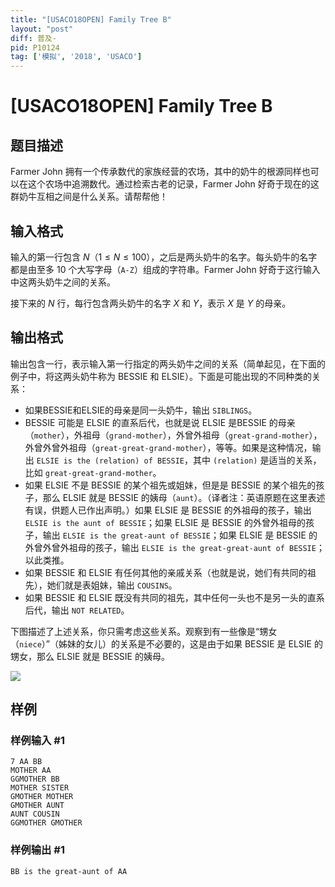 ```yaml
---
title: "[USACO18OPEN] Family Tree B"
layout: "post"
diff: 普及-
pid: P10124
tag: ['模拟', '2018', 'USACO']
---
```

# [USACO18OPEN] Family Tree B
## 题目描述

Farmer John 拥有一个传承数代的家族经营的农场，其中的奶牛的根源同样也可以在这个农场中追溯数代。通过检索古老的记录，Farmer John 好奇于现在的这群奶牛互相之间是什么关系。请帮帮他！ 
## 输入格式

输入的第一行包含 $N$（$1\le N\le 100$），之后是两头奶牛的名字。每头奶牛的名字都是由至多 $10$ 个大写字母（`A-Z`）组成的字符串。Farmer John 好奇于这行输入中这两头奶牛之间的关系。

接下来的 $N$ 行，每行包含两头奶牛的名字 $X$ 和 $Y$，表示 $X$ 是 $Y$ 的母亲。 
## 输出格式

输出包含一行，表示输入第一行指定的两头奶牛之间的关系（简单起见，在下面的例子中，将这两头奶牛称为 BESSIE 和 ELSIE）。下面是可能出现的不同种类的关系：

- 如果BESSIE和ELSIE的母亲是同一头奶牛，输出 `SIBLINGS`。
- BESSIE 可能是 ELSIE 的直系后代，也就是说 ELSIE 是BESSIE 的母亲（`mother`），外祖母（`grand-mother`），外曾外祖母（`great-grand-mother`），外曾外曾外祖母（`great-great-grand-mother`），等等。如果是这种情况，输出 `ELSIE is the (relation) of BESSIE`，其中 `(relation)` 是适当的关系，比如 `great-great-grand-mother`。
- 如果 ELSIE 不是 BESSIE 的某个祖先或姐妹，但是是 BESSIE 的某个祖先的孩子，那么 ELSIE 就是 BESSIE 的姨母（`aunt`）。（译者注：英语原题在这里表述有误，供题人已作出声明。）如果 ELSIE 是 BESSIE 的外祖母的孩子，输出 `ELSIE is the aunt of BESSIE`；如果 ELSIE 是 BESSIE 的外曾外祖母的孩子，输出 `ELSIE is the great-aunt of BESSIE`；如果 ELSIE 是 BESSIE 的外曾外曾外祖母的孩子，输出 `ELSIE is the great-great-aunt of BESSIE`；以此类推。
- 如果 BESSIE 和 ELSIE 有任何其他的亲戚关系（也就是说，她们有共同的祖先），她们就是表姐妹，输出 `COUSINS`。
- 如果 BESSIE 和 ELSIE 既没有共同的祖先，其中任何一头也不是另一头的直系后代，输出 `NOT RELATED`。

下图描述了上述关系，你只需考虑这些关系。观察到有一些像是“甥女（`niece`）”（姊妹的女儿）的关系是不必要的，这是由于如果 BESSIE 是 ELSIE 的甥女，那么 ELSIE 就是 BESSIE 的姨母。

![](https://cdn.luogu.com.cn/upload/image_hosting/xvfjp4u5.png)
## 样例

### 样例输入 #1
```
7 AA BB
MOTHER AA
GGMOTHER BB
MOTHER SISTER
GMOTHER MOTHER
GMOTHER AUNT
AUNT COUSIN
GGMOTHER GMOTHER
```
### 样例输出 #1
```
BB is the great-aunt of AA
```
